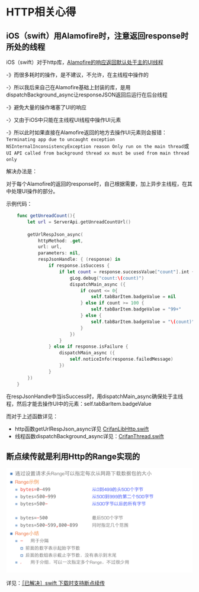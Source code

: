 # HTTP相关心得

## iOS（swift）用Alamofire时，注意返回response时所处的线程

iOS（swift）对于http库，[Alamofire的响应返回默认处于主的UI线程](https://github.com/Alamofire/Alamofire#response-handler-queue)

-》而很多耗时的操作，是不建议，不允许，在主线程中操作的

-〉所以我后来自己在Alamofire基础上封装的库，是用dispatchBackground\_async让responseJSON返回后运行在后台线程

-》避免大量的操作堵塞了UI的响应

-〉又由于iOS中只能在主线程UI线程中操作UI元素

-》所以此时如果直接在Alamofire返回的地方去操作UI元素则会报错：`Terminating app due to uncaught exception NSInternalInconsistencyException reason Only run on the main thread`或`UI API called from background thread xx must be used from main thread only`

解决办法是：

对于每个Alamofire的返回的response时，自己根据需要，加上异步主线程，在其中处理UI操作的部分。

示例代码：

```swift
    func getUnreadCount(){
        let url = ServerApi.getUnreadCountUrl()

        getUrlRespJson_async(
            httpMethod: .get,
            url: url,
            parameters: nil,
            respJsonHandle: { (response) in
                if response.isSuccess {
                    if let count = response.successValue["count"].int {
                        gLog.debug("count:\(count)")
                        dispatchMain_async ({
                            if count <= 0{
                                self.tabBarItem.badgeValue = nil
                            } else if count >= 100 {
                                self.tabBarItem.badgeValue = "99+"
                            } else {
                                self.tabBarItem.badgeValue = "\(count)"
                            }
                        })
                    }
                } else if response.isFailure {
                    dispatchMain_async ({
                        self.noticeInfo(response.failedMessage)
                    })
                }
        })
    }
```

在respJsonHandle中当isSuccess时，用dispatchMain\_async确保处于主线程，然后才能去操作UI中的元素：self.tabBarItem.badgeValue

而对于上述函数详见：

* http函数getUrlRespJson\_async详见 [CrifanLibHttp.swift](https://github.com/crifan/crifanLib/blob/master/swift/Http/CrifanLibHttp.swift)
* 线程函数dispatchBackground\_async详见：[CrifanThread.swift](https://github.com/crifan/crifanLib/blob/master/swift/Thread/CrifanThread.swift)

## 断点续传就是利用Http的Range实现的

![](/assets/img/http_range_download.png)

详见：[［已解决］swift 下载时支持断点续传](http://www.crifan.com/ios_swift_download_support_breakpoint_resume)

